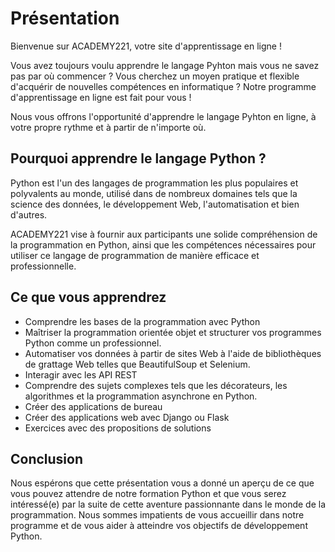 # Présentation

Bienvenue sur ACADEMY221, votre site d'apprentissage en ligne !

Vous avez toujours voulu apprendre le langage Pyhton mais vous ne savez pas par où commencer ? Vous cherchez un moyen pratique et flexible d'acquérir de nouvelles compétences en informatique ? Notre programme d'apprentissage en ligne est fait pour vous !

Nous vous offrons l'opportunité d'apprendre le langage Pyhton en ligne, à votre propre rythme et à partir de n'importe où.

## Pourquoi apprendre le langage Python ?
Python est l'un des langages de programmation les plus populaires et polyvalents au monde, utilisé dans de nombreux domaines tels que la science des données, le développement Web, l'automatisation et bien d'autres.

ACADEMY221 vise à fournir aux participants une solide compréhension de la programmation en Python, ainsi que les compétences nécessaires pour utiliser ce langage de programmation de manière efficace et professionnelle.


## Ce que vous apprendrez

* Comprendre les bases de la programmation avec Python
* Maîtriser la programmation orientée objet et structurer vos programmes Python comme un professionnel.
* Automatiser vos données à partir de sites Web à l'aide de bibliothèques de grattage Web telles que BeautifulSoup et Selenium.
* Interagir avec les API REST
* Comprendre des sujets complexes tels que les décorateurs, les algorithmes et la programmation asynchrone en Python.
* Créer des applications de bureau
* Créer des applications web avec Django ou Flask
* Exercices avec des propositions de solutions

## Conclusion
Nous espérons que cette présentation vous a donné un aperçu de ce que vous pouvez attendre de notre formation Python et que vous serez intéressé(e) par la suite de cette aventure passionnante dans le monde de la programmation. Nous sommes impatients de vous accueillir dans notre programme et de vous aider à atteindre vos objectifs de développement Python.